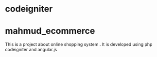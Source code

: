 # codeigniter
# mahmud_ecommerce
This is a project about online shopping system .
It is developed using php codeigniter and angular.js
